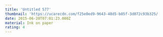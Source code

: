 ```yaml
---
title: 'Untitled 577'
thumbnail: 'https://ucarecdn.com/f25e0ed9-9643-48d5-b05f-3d072c93b325/'
date: 2015-06-28T07:01:23.000Z
material: Ink on paper
rating: 4
---
```


